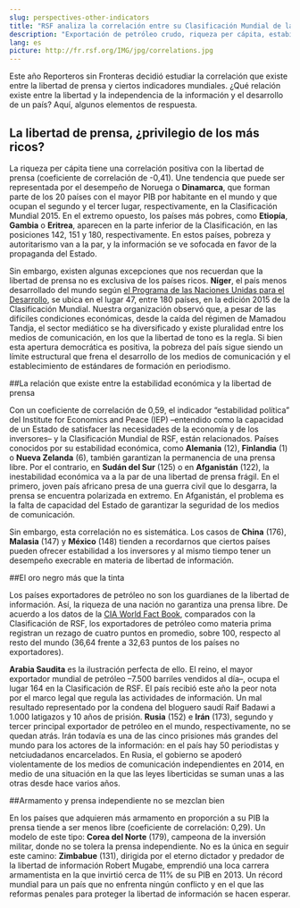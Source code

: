 ```yaml
---
slug: perspectives-other-indicators
title: "RSF analiza la correlación entre su Clasificación Mundial de la Libertad de Prensa y los indicadores internacionales."
description: "Exportación de petróleo crudo, riqueza per cápita, estabilidad económica... Reporteros sin Fronteras (RSF) examina la relación que existe entre los grandes indicadores mundiales y su Clasificación Mundial de la Libertad de Prensa 2015."
lang: es
picture: http://fr.rsf.org/IMG/jpg/correlations.jpg
---
```


Este año Reporteros sin Fronteras decidió estudiar la correlación que existe entre la libertad de prensa y ciertos indicadores mundiales. ¿Qué relación existe entre la libertad y la independencia de la información y el desarrollo de un país? Aquí, algunos elementos de respuesta.

## La libertad de prensa, ¿privilegio de los más ricos?

La riqueza per cápita tiene una correlación positiva con la libertad de prensa (coeficiente de correlación de -0,41). Une tendencia que puede ser representada por el desempeño de Noruega o **Dinamarca**, que forman parte de los 20 países con el mayor PIB por habitante en el mundo y que ocupan el segundo y el tercer lugar, respectivamente, en la Clasificación Mundial 2015. En el extremo opuesto, los países más pobres, como **Etiopía**, **Gambia** o **Eritrea**, aparecen en la parte inferior de la Clasificación, en las posiciones 142, 151 y 180, respectivamente. En estos países, pobreza y autoritarismo van a la par, y la información se ve sofocada en favor de la propaganda del Estado. 

Sin embargo, existen algunas excepciones que nos recuerdan que la libertad de prensa no es exclusiva de los países ricos. **Níger**, el país menos desarrollado del mundo según [el Programa de las Naciones Unidas para el Desarrollo](http://hdr.undp.org/es/content/el-%C3%ADndice-de-desarrollo-humano-idh), se ubica en el lugar 47, entre 180 países, en la edición 2015 de la Clasificación Mundial. Nuestra organización observó que, a pesar de las difíciles condiciones económicas, desde la caída del régimen de Mamadou Tandja, el sector mediático se ha diversificado y existe pluralidad entre los medios de comunicación, en los que la libertad de tono es la regla. Si bien esta apertura democrática es positiva, la pobreza del país sigue siendo un límite estructural que frena el desarrollo de los medios de comunicación y el establecimiento de estándares de formación en periodismo. 

##La relación que existe entre la estabilidad económica y la libertad de prensa

Con un coeficiente de correlación de 0,59, el indicador “estabilidad política” del Institute for Economics and Peace (IEP) –entendido como la capacidad de un Estado de satisfacer las necesidades de la economía y de los inversores– y la Clasificación Mundial de RSF, están relacionados. Países conocidos por su estabilidad económica, como **Alemania** (12), **Finlandia** (1) o **Nueva Zelanda** (6), también garantizan la permanencia de una prensa libre. Por el contrario, en **Sudán del Sur** (125) o en **Afganistán** (122), la inestabilidad económica va a la par de una libertad de prensa frágil. En el primero, joven país africano presa de una guerra civil que lo desgarra, la prensa se encuentra polarizada en extremo. En Afganistán, el problema es la falta de capacidad del Estado de garantizar la seguridad de los medios de comunicación. 

Sin embargo, esta correlación no es sistemática. Los casos de **China** (176), **Malasia** (147) y **México** (148) tienden a recordarnos que ciertos países pueden ofrecer estabilidad a los inversores y al mismo tiempo tener un desempeño execrable en materia de libertad de información.

##El oro negro más que la tinta

Los países exportadores de petróleo no son los guardianes de la libertad de información. Así, la riqueza de una nación no garantiza una prensa libre. De acuerdo a los datos de la [CIA World Fact Book](https://www.cia.gov/library/publications/the-world-factbook/rankorder/2242rank.html), comparados con la Clasificación de RSF, los exportadores de petróleo como materia prima registran un rezago de cuatro puntos en promedio, sobre 100, respecto al resto del mundo (36,64 frente a 32,63 puntos de los países no exportadores).

**Arabia Saudita** es la ilustración perfecta de ello. El reino, el mayor exportador mundial de petróleo –7.500 barriles vendidos al día–, ocupa el lugar 164 en la Clasificación de RSF. El país recibió este año la peor nota por el marco legal que regula las actividades de información. Un mal resultado representado por la condena del bloguero saudí Raif Badawi a 1.000 latigazos y 10 años de prisión. **Rusia** (152) e **Irán** (173), segundo y tercer principal exportador de petróleo en el mundo, respectivamente, no se quedan atrás. Irán todavía es una de las cinco prisiones más grandes del mundo para los actores de la información: en el país hay 50 periodistas y netciudadanos encarcelados. En Rusia, el gobierno se apoderó violentamente de los medios de comunicación independientes en 2014, en medio de una situación en la que las leyes liberticidas se suman unas a las otras desde hace varios años. 

##Armamento y prensa independiente no se mezclan bien

En los países que adquieren más armamento en proporción a su PIB la prensa tiende a ser menos libre (coeficiente de correlación: 0,29). Un modelo de este tipo: **Corea del Norte** (179), campeona de la inversión militar, donde no se tolera la prensa independiente. No es la única en seguir este camino: **Zimbabue** (131), dirigida por el eterno dictador y predador de la libertad de información Robert Mugabe, emprendió una loca carrera armamentista en la que invirtió cerca de 11% de su PIB en 2013. Un récord mundial para un país que no enfrenta ningún conflicto y en el que las reformas penales para proteger la libertad de información se hacen esperar.
